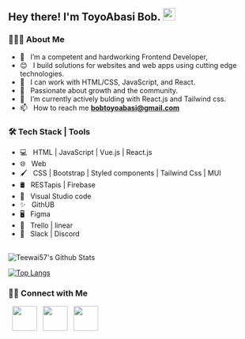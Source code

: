 <h2> Hey there! I'm ToyoAbasi Bob. <img src="https://media.tenor.com/Wx9IEmZZXSoAAAAj/hi.gif" width="25"></h2>

<h3> 👨🏻‍💻 About Me </h3>

- 🔭 &nbsp; I’m a competent and hardworking Frontend Developer,
- 😊 &nbsp; I build solutions for websites and web apps using cutting edge technologies.
- 💼 &nbsp; I can work with HTML/CSS, JavaScript, and React.
- 💖 &nbsp; Passionate about growth and the community.
- 🌱 &nbsp; I’m currently actively bulding with React.js and Tailwind css.
- 📫 &nbsp; How to reach me **bobtoyoabasi@gmail.com**


<h3>🛠 Tech Stack | Tools</h3>

- 💻 &nbsp; HTML | JavaScript | Vue.js | React.js
- 🌐 &nbsp; Web 
- 🖌️ &nbsp; CSS | Bootstrap | Styled components | Tailwind Css | MUI
- 🛢 &nbsp; RESTapis | Firebase
- 🔧 &nbsp; Visual Studio code 
- ✨ &nbsp; GithUB
- 🖥 &nbsp; Figma
- 📙 &nbsp; Trello | linear
- 🤝 &nbsp; Slack | Discord 



<br>

<img align="center" src="https://github-readme-stats.vercel.app/api?username=Teewai57&include_all_commits=true&count_private=true&show_icons=true&line_height=20&title_color=7A7ADB&icon_color=2234AE&text_color=D3D3D3&bg_color=0,000000,130F40" alt="Teewai57's Github Stats">

</br>

[![Top Langs](https://github-readme-stats.vercel.app/api/top-langs/?username=Teewai57&layout=compact&text_color=daf7dc&bg_color=151515)](https://github.com/devSouvik/github-readme-stats)


<h3> 🤝🏻 Connect with Me </h3>

<p align="start">
&nbsp; <a href="https://twitter.com/ToyoabasiBob" target="_blank" rel="noopener noreferrer"><img src="https://img.icons8.com/plasticine/100/000000/twitter.png" width="50" /></a>
&nbsp; <a href="https://www.linkedin.com/in/toyoabasibob/" target="_blank" rel="noopener noreferrer"><img src="https://img.icons8.com/plasticine/100/000000/linkedin.png" width="50" /></a>
&nbsp; <a href="mailto:bobtoyoabasi@gmail.com" target="_blank" rel="noopener noreferrer"><img src="https://img.icons8.com/plasticine/100/000000/gmail.png"  width="50" /></a>
</p>



  
